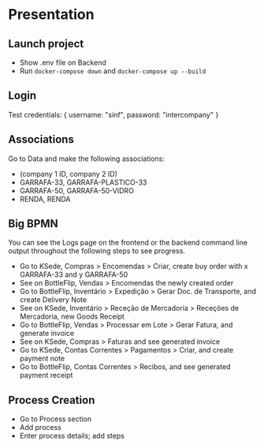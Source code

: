 # Presentation
## Launch project

  * Show .env file on Backend
  * Run `docker-compose down` and `docker-compose up --build`

## Login
Test credentials: { username: "sinf", password: "intercompany" }

## Associations
Go to Data and make the following associations:

  * (company 1 ID, company 2 ID)
  * GARRAFA-33, GARRAFA-PLASTICO-33
  * GARRAFA-50, GARRAFA-50-VIDRO
  * RENDA, RENDA

## Big BPMN

You can see the Logs page on the frontend or the backend command line output throughout the following
steps to see progress.

  * Go to KSede, Compras > Encomendas > Criar, create buy order with x GARRAFA-33 and y GARRAFA-50
  * See on BottleFlip, Vendas > Encomendas the newly created order
  * Go to BottleFlip, Inventário > Expedição > Gerar Doc. de Transporte, and create Delivery Note
  * See on KSede, Inventário > Receção de Mercadoria > Receções de Mercadoria, new Goods Receipt
  * Go to BottleFlip, Vendas > Processar em Lote > Gerar Fatura, and generate invoice
  * See on KSede, Compras > Faturas and see generated invoice
  * Go to KSede, Contas Correntes > Pagamentos > Criar, and create payment note
  * Go to BottleFlip, Contas Correntes > Recibos, and see generated payment receipt

## Process Creation

 * Go to Process section
 * Add process
 * Enter process details; add steps
